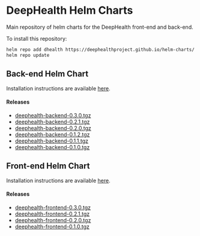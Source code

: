 # DeepHealth Helm Charts

Main repository of helm charts for the DeepHealth front-end and back-end.

To install this repository:

```bash
helm repo add dhealth https://deephealthproject.github.io/helm-charts/
helm repo update
```

## Back-end Helm Chart

Installation instructions are available [here](https://github.com/deephealthproject/docker-backend#deploy-on-kubernetes).
#### Releases
- [deephealth-backend-0.3.0.tgz](https://github.com/deephealthproject/helm-charts/raw/gh-pages/deephealth-backend-0.3.0.tgz)
- [deephealth-backend-0.2.1.tgz](https://github.com/deephealthproject/helm-charts/raw/gh-pages/deephealth-backend-0.2.1.tgz)
- [deephealth-backend-0.2.0.tgz](https://github.com/deephealthproject/helm-charts/raw/gh-pages/deephealth-backend-0.2.0.tgz)
- [deephealth-backend-0.1.2.tgz](https://github.com/deephealthproject/helm-charts/raw/gh-pages/deephealth-backend-0.1.2.tgz)
- [deephealth-backend-0.1.1.tgz](https://github.com/deephealthproject/helm-charts/raw/gh-pages/deephealth-backend-0.1.1.tgz)
- [deephealth-backend-0.1.0.tgz](https://github.com/deephealthproject/helm-charts/raw/gh-pages/deephealth-backend-0.1.0.tgz)

## Front-end Helm Chart

Installation instructions are available [here](https://github.com/deephealthproject/docker-frontend#deploy-on-kubernetes).

#### Releases
- [deephealth-frontend-0.3.0.tgz](https://github.com/deephealthproject/helm-charts/raw/gh-pages/deephealth-frontend-0.3.0.tgz)
- [deephealth-frontend-0.2.1.tgz](https://github.com/deephealthproject/helm-charts/raw/gh-pages/deephealth-frontend-0.2.1.tgz)
- [deephealth-frontend-0.2.0.tgz](https://github.com/deephealthproject/helm-charts/raw/gh-pages/deephealth-frontend-0.2.0.tgz)
- [deephealth-frontend-0.1.0.tgz](https://github.com/deephealthproject/helm-charts/raw/gh-pages/deephealth-frontend-0.1.0.tgz)

